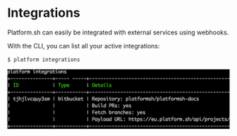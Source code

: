 # Integrations

Platform.sh can easily be integrated with external services using
webhooks.

With the CLI, you can list all your active integrations:

```bash
$ platform integrations
```

![Cli Integrations](/images/cli-integrations.png)